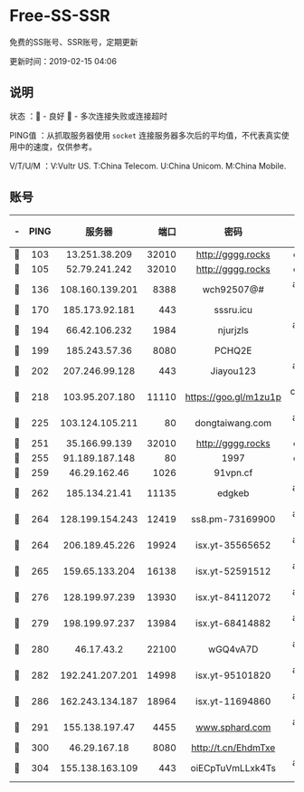 # Free-SS-SSR

免费的SS账号、SSR账号，定期更新

更新时间：2019-02-15 04:06

## 说明

状态     ：🙂 - 良好 🙁 - 多次连接失败或连接超时

PING值   ：从抓取服务器使用 `socket` 连接服务器多次后的平均值，不代表真实使用中的速度，仅供参考。

V/T/U/M  ：V:Vultr US. T:China Telecom. U:China Unicom. M:China Mobile.

## 账号

|-|PING|服务器|端口|密码|加密方式|区域|V/T/U/M|
|:----:|:----:|:-----:|-----:|:----:|:----:|:----:|:----:|
|🙂|103|13.251.38.209|32010|http://gggg.rocks|chacha20|SG|10↑/10↑/10↑/10↑|
|🙂|105|52.79.241.242|32010|http://gggg.rocks|chacha20|KR|10↑/10↑/10↑/10↑|
|🙂|136|108.160.139.201|8388|wch92507@#|aes-256-cfb|JP|10↑/10↑/10↑/10↑|
|🙂|170|185.173.92.181|443|sssru.icu|rc4-md5|RU|10↑/10↑/10↑/10↑|
|🙂|194|66.42.106.232|1984|njurjzls|aes-256-cfb|US|10↑/10↑/10↑/10↑|
|🙂|199|185.243.57.36|8080|PCHQ2E|rc4-md5|US|10↑/10↑/10↑/10↑|
|🙂|202|207.246.99.128|443|Jiayou123|aes-256-cfb|US|10↑/10↑/10↑/10↑|
|🙂|218|103.95.207.180|11110|https://goo.gl/m1zu1p|chacha20-ietf|US|10↑/10↑/10↑/10↑|
|🙂|225|103.124.105.211|80|dongtaiwang.com|aes-256-cfb|US|10↑/10↑/10↑/10↑|
|🙂|251|35.166.99.139|32010|http://gggg.rocks|chacha20|US|10↑/10↑/10↑/10↑|
|🙂|255|91.189.187.148|80|1997|chacha20|US|10↑/10↑/10↑/10↑|
|🙂|259|46.29.162.46|1026|91vpn.cf|rc4-md5|RU|10↑/10↑/10↑/10↑|
|🙂|262|185.134.21.41|11135|edgkeb|aes-256-cfb|GB|10↑/10↑/10↑/10↑|
|🙂|264|128.199.154.243|12419|ss8.pm-73169900|aes-256-cfb|SG|10↑/10↑/9↓/10↑|
|🙂|264|206.189.45.226|19924|isx.yt-35565652|aes-256-cfb|SG|9↑/9↑/9↑/9↑|
|🙂|265|159.65.133.204|16138|isx.yt-52591512|aes-256-cfb|SG|9↑/9↑/9↑/9↑|
|🙂|276|128.199.97.239|13930|isx.yt-84112072|aes-256-cfb|SG|9↑/9↑/9↑/9↑|
|🙂|279|198.199.97.237|13984|isx.yt-68414882|aes-256-cfb|US|9↑/9↑/9↑/9↑|
|🙂|280|46.17.43.2|22100|wGQ4vA7D|aes-256-gcm|RU|10↑/10↑/10↑/10↑|
|🙂|282|192.241.207.201|14998|isx.yt-95101820|aes-256-cfb|US|9↑/9↑/9↑/9↑|
|🙂|286|162.243.134.187|18964|isx.yt-11694860|aes-256-cfb|US|9↑/9↑/9↑/9↑|
|🙂|291|155.138.197.47|4455|www.sphard.com|aes-256-cfb|US|10↑/10↑/10↑/10↑|
|🙂|300|46.29.167.18|8080|http://t.cn/EhdmTxe|rc4-md5|RU|10↑/10↑/10↑/10↑|
|🙂|304|155.138.163.109|443|oiECpTuVmLLxk4Ts|aes-256-cfb|US|5↑/10↑/10↑/10↑|
